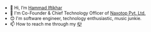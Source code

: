 - 👋 Hi, I’m [Hammad Iftikhar](https://github.com/hammadiftikhar82)
- 💼 I'm Co-Founder & Chief Technology Officer of [Naxotop Pvt. Ltd.](https://github.com/naxotop)
- 😊 I'm software engineer, technology enthusiastic, music junkie.
- 📫 How to reach me through my [📪](mailto:hammad@naxotop.com)

<!---
HammadIftikhar82/HammadIftikhar82 is a ✨ special ✨ repository because its `README.md` (this file) appears on your GitHub profile.
You can click the Preview link to take a look at your changes.
--->

